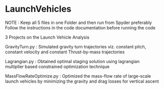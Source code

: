 # LaunchVehicles

NOTE : Keep all 5 files in one Folder and then run from Spyder preferably
Follow the instructions in the code documentation before running the code

3 Projects on the Launch Vehicle Analysis

GravityTurn.py : Simulated gravity turn trajectories viz. constant pitch, constant velocity and constant Thrust-by-mass trajectories

Lagrangian.py :  Obtained optimal staging solution using lagrangian multiplier based constrained optimization technique

MassFlowRateOptimize.py : Optimized the mass-flow rate of large-scale launch vehicles by minimizing the gravity and drag losses for vertical ascent
